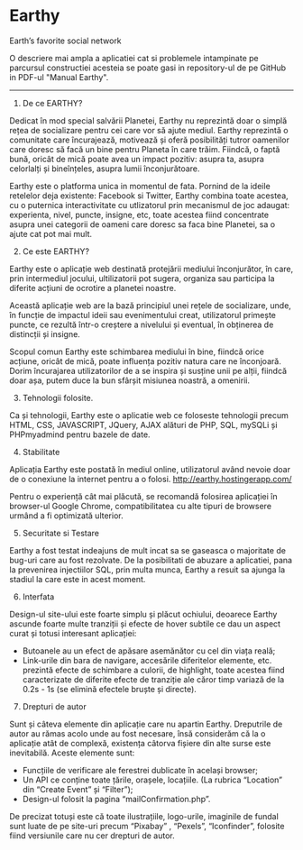 # Earthy
Earth’s favorite social network


O descriere mai ampla a aplicatiei cat si problemele intampinate pe parcursul constructiei acesteia se poate gasi in repository-ul de pe GitHub in PDF-ul "Manual Earthy". 

------------------------------------------------------------------------------------------------------------------------

1) De ce EARTHY? 

Dedicat în mod special salvării Planetei, Earthy nu reprezintă doar o simplă rețea de socializare pentru cei care vor să ajute mediul. Earthy reprezintă o comunitate care încurajează, motivează și oferă posibilități tutror oamenilor care doresc să facă un bine pentru Planeta în care trăim. Fiindcă, o faptă bună, oricât de mică poate avea un impact pozitiv: asupra ta, asupra celorlalți și bineînțeles, asupra lumii înconjurătoare. 

Earthy este o platforma unica in momentul de fata. Pornind de la ideile retelelor deja existente: Facebook si Twitter, Earthy combina toate acestea, cu o puternica interactivitate cu utlizatorul prin mecanismul de joc adaugat: experienta, nivel, puncte, insigne, etc, toate acestea fiind concentrate asupra unei categorii de oameni care doresc sa faca bine Planetei, sa o ajute cat pot mai mult. 


2) Ce este EARTHY? 

Earthy este o aplicație web destinată protejării mediului înconjurător, în care, prin intermediul jocului, ultilizatorii pot sugera, organiza sau participa la diferite acțiuni de ocrotire a planetei noastre. 

Această aplicație web are la bază principiul unei rețele de socializare, unde, în funcție de impactul ideii sau evenimentului creat, utilizatorul primește puncte, ce rezultă într-o creștere a nivelului și eventual, în obținerea de distincții și insigne. 

Scopul comun Earthy este schimbarea mediului în bine, fiindcă orice acțiune, oricât de mică, poate influența pozitiv natura care ne înconjoară. Dorim încurajarea utilizatorilor de a se inspira și susține unii pe alții, fiindcă doar așa, putem duce la bun sfârșit misiunea noastră, a omenirii. 


3) Tehnologii folosite. 

Ca și tehnologii, Earthy este o aplicatie web ce foloseste tehnologii precum HTML, CSS, JAVASCRIPT, JQuery, AJAX alături de PHP, SQL, mySQLi și PHPmyadmind pentru bazele de date.


4) Stabilitate 

Aplicația Earthy este postată în mediul online, utilizatorul având nevoie doar de o conexiune la internet pentru a o folosi. http://earthy.hostingerapp.com/

Pentru o experiență cât mai plăcută, se recomandă folosirea aplicației în browser-ul Google Chrome, compatibilitatea cu alte tipuri de browsere urmând a fi optimizată ulterior. 


5) Securitate si Testare 

Earthy a fost testat indeajuns de mult incat sa se gaseasca o majoritate de bug-uri care au fost rezolvate. De la posibilitati de abuzare a aplicatiei, pana la prevenirea injectiilor SQL, prin multa munca, Earthy a resuit sa ajunga la stadiul la care este in acest moment. 


6) Interfata

Design-ul site-ului este foarte simplu și plăcut ochiului, deoarece Earthy ascunde foarte multe tranziții și efecte de hover subtile ce dau un aspect curat și totusi interesant aplicației: 

- Butoanele au un efect de apăsare asemănător cu cel din viața reală;
- Link-urile din bara de navigare, accesările diferitelor elemente, etc. prezintă efecte de schimbare a culorii, de highlight, toate acestea fiind caracterizate de diferite efecte de tranziție ale căror timp variază de la 0.2s - 1s (se elimină efectele bruște și directe). 


7) Drepturi de autor

Sunt și câteva elemente din aplicație care nu apartin Earthy. Dreputrile de autor au rămas acolo unde au fost necesare, însă considerăm că la o aplicație atât de complexă, existența câtorva fișiere din alte surse este inevitabilă. Aceste elemente sunt: 
-	Funcțiile de verificare ale ferestrei dublicate în același browser; 
-	Un API ce conține toate țările, orașele, locațiile. (La rubrica “Location” din “Create Event” și “Filter”); 
-	Design-ul folosit la pagina “mailConfirmation.php”. 

De precizat totuși este că toate ilustrațiile, logo-urile, imaginile de fundal sunt luate de pe site-uri precum “Pixabay” , “Pexels”, “Iconfinder”, folosite fiind versiunile care nu cer drepturi de autor. 

